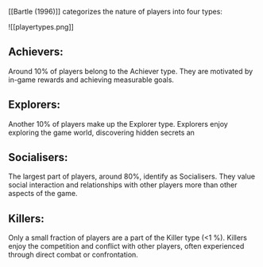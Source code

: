 [[Bartle (1996)]] categorizes the nature of players into four types:

![[playertypes.png]]

## Achievers:
Around 10% of players belong to the Achiever type. They are motivated by in-game rewards and achieving measurable goals.

## Explorers:
Another 10% of players make up the Explorer type. Explorers enjoy exploring the game world, discovering hidden secrets an

## Socialisers:
The largest part of players, around 80%, identify as Socialisers. They value social interaction and relationships with other players more than other aspects of the game.

## Killers:
Only a small fraction of players are a part of the Killer type (<1 %). Killers enjoy the competition and conflict with other players, often experienced through direct combat or confrontation.